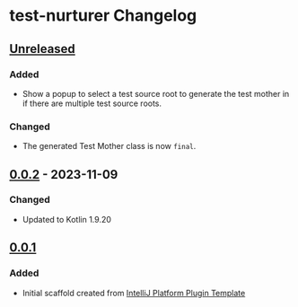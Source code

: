 <!-- Keep a Changelog guide -> https://keepachangelog.com -->

# test-nurturer Changelog

## [Unreleased]

### Added

- Show a popup to select a test source root to generate the test mother in if there are multiple
  test source roots.

### Changed

- The generated Test Mother class is now `final`.

## [0.0.2] - 2023-11-09

### Changed

- Updated to Kotlin 1.9.20

## [0.0.1]

### Added

- Initial scaffold created from [IntelliJ Platform Plugin Template](https://github.com/JetBrains/intellij-platform-plugin-template)

[Unreleased]: https://github.com/sweet-mustard/test-nurturer/compare/v0.0.2...HEAD
[0.0.2]: https://github.com/sweet-mustard/test-nurturer/compare/v0.0.1...v0.0.2
[0.0.1]: https://github.com/sweet-mustard/test-nurturer/commits/v0.0.1
